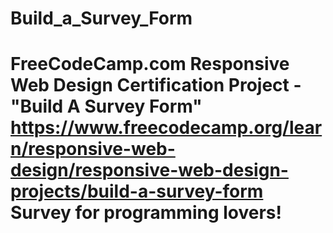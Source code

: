 # Build_a_Survey_Form
# FreeCodeCamp.com Responsive Web Design Certification Project - "Build A Survey Form" <a>https://www.freecodecamp.org/learn/responsive-web-design/responsive-web-design-projects/build-a-survey-form</a> Survey for programming lovers!
